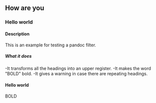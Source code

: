 ## How are you

### Hello world

#### Description

This is an example for testing a pandoc filter.

##### What it does

-It transforms all the headings into an upper register.
-It makes the word "BOLD" bold.
-It gives a warning in case there are repeating headings.

#### Hello world

BOLD
